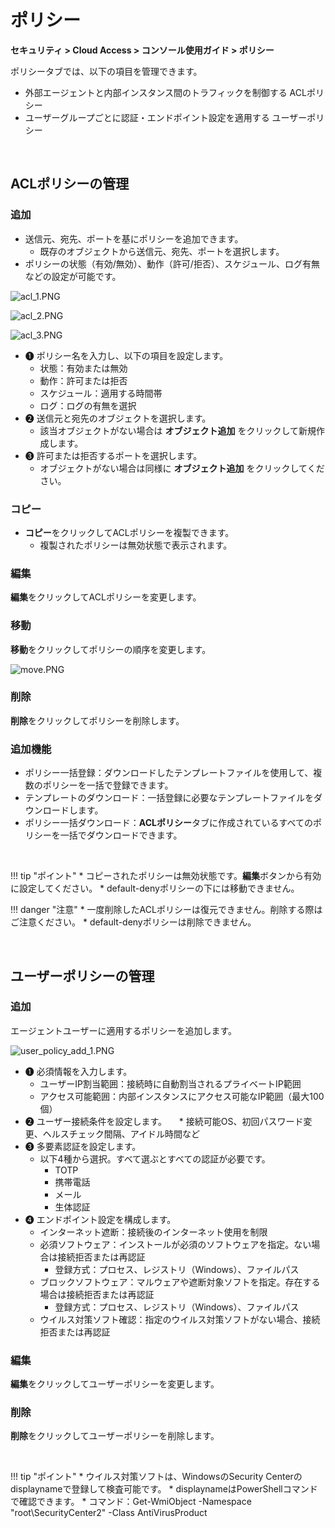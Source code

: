 # ポリシー

**セキュリティ > Cloud Access > コンソール使用ガイド > ポリシー**

ポリシータブでは、以下の項目を管理できます。

* 外部エージェントと内部インスタンス間のトラフィックを制御する ACLポリシー
* ユーザーグループごとに認証・エンドポイント設定を適用する ユーザーポリシー

<br>

## ACLポリシーの管理

### 追加

* 送信元、宛先、ポートを基にポリシーを追加できます。
    * 既存のオブジェクトから送信元、宛先、ポートを選択します。
* ポリシーの状態（有効/無効）、動作（許可/拒否）、スケジュール、ログ有無などの設定が可能です。

![acl_1.PNG](https://kr1-api-object-storage.nhncloudservice.com/v1/AUTH_2acdfabf4efe4efc8a04c00b348110c9/cdn_origin/prod_cloud_access/2025.06.24/2025.07/10.png)

![acl_2.PNG](https://kr1-api-object-storage.nhncloudservice.com/v1/AUTH_2acdfabf4efe4efc8a04c00b348110c9/cdn_origin/prod_cloud_access/2025.06.24/2025.07/8.png)

![acl_3.PNG](https://kr1-api-object-storage.nhncloudservice.com/v1/AUTH_2acdfabf4efe4efc8a04c00b348110c9/cdn_origin/prod_cloud_access/2025.06.24/2025.07/9.png)

* ➊ ポリシー名を入力し、以下の項目を設定します。
    * 状態：有効または無効
    * 動作：許可または拒否
    * スケジュール：適用する時間帯
    * ログ：ログの有無を選択
* ➋ 送信元と宛先のオブジェクトを選択します。
    * 該当オブジェクトがない場合は **オブジェクト追加** をクリックして新規作成します。
* ➌ 許可または拒否するポートを選択します。
    * オブジェクトがない場合は同様に **オブジェクト追加** をクリックしてください。

### コピー

* **コピー**をクリックしてACLポリシーを複製できます。
    * 複製されたポリシーは無効状態で表示されます。

### 編集

**編集**をクリックしてACLポリシーを変更します。

### 移動

**移動**をクリックしてポリシーの順序を変更します。

![move.PNG](https://kr1-api-object-storage.nhncloudservice.com/v1/AUTH_2acdfabf4efe4efc8a04c00b348110c9/cdn_origin/prod_cloud_access/2025.06.24/move.png)

### 削除

**削除**をクリックしてポリシーを削除します。

### 追加機能

* ポリシー一括登録：ダウンロードしたテンプレートファイルを使用して、複数のポリシーを一括で登録できます。
* テンプレートのダウンロード：一括登録に必要なテンプレートファイルをダウンロードします。
* ポリシー一括ダウンロード：**ACLポリシー**タブに作成されているすべてのポリシーを一括でダウンロードできます。

<br>

!!! tip "ポイント"
    * コピーされたポリシーは無効状態です。**編集**ボタンから有効に設定してください。
    * default-denyポリシーの下には移動できません。

!!! danger "注意"
    * 一度削除したACLポリシーは復元できません。削除する際はご注意ください。
    * default-denyポリシーは削除できません。

<br>

## ユーザーポリシーの管理

### 追加

エージェントユーザーに適用するポリシーを追加します。

![user_policy_add_1.PNG](https://kr1-api-object-storage.nhncloudservice.com/v1/AUTH_2acdfabf4efe4efc8a04c00b348110c9/cdn_origin/prod_cloud_access/2025.06.24/user_policy_add_1.png)

* ➊ 必須情報を入力します。
    * ユーザーIP割当範囲：接続時に自動割当されるプライベートIP範囲
    * アクセス可能範囲：内部インスタンスにアクセス可能なIP範囲（最大100個）
* ➋ ユーザー接続条件を設定します。
    * 接続可能OS、初回パスワード変更、ヘルスチェック間隔、アイドル時間など
* ➌ 多要素認証を設定します。
    * 以下4種から選択。すべて選ぶとすべての認証が必要です。
        * TOTP
        * 携帯電話
        * メール
        * 生体認証
* ➍ エンドポイント設定を構成します。
    * インターネット遮断：接続後のインターネット使用を制限
    * 必須ソフトウェア：インストールが必須のソフトウェアを指定。ない場合は接続拒否または再認証
        * 登録方式：プロセス、レジストリ（Windows）、ファイルパス
    * ブロックソフトウェア：マルウェアや遮断対象ソフトを指定。存在する場合は接続拒否または再認証
        * 登録方式：プロセス、レジストリ（Windows）、ファイルパス
    * ウイルス対策ソフト確認：指定のウイルス対策ソフトがない場合、接続拒否または再認証

### 編集

**編集**をクリックしてユーザーポリシーを変更します。

### 削除

**削除**をクリックしてユーザーポリシーを削除します。

<br>

!!! tip "ポイント"
    * ウイルス対策ソフトは、WindowsのSecurity Centerのdisplaynameで登録して検査可能です。
        * displaynameはPowerShellコマンドで確認できます。
        * コマンド：Get-WmiObject -Namespace "root\SecurityCenter2" -Class AntiVirusProduct